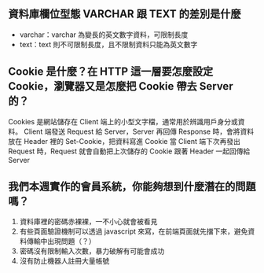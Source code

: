## 資料庫欄位型態 VARCHAR 跟 TEXT 的差別是什麼
* varchar：varchar 為變長的英文數字資料，可限制長度
* text：text 則不可限制長度，且不限制資料只能為英文數字


## Cookie 是什麼？在 HTTP 這一層要怎麼設定 Cookie，瀏覽器又是怎麼把 Cookie 帶去 Server 的？
Cookies 是網站儲存在 Client 端上的小型文字檔，通常用於辨識用戶身分或資料。
Client 端發送 Request 給 Server，Server 再回傳 Response 時，會將資料放在 Header 裡的 Set-Cookie，把資料寫進 Cookie
當 Client 端下次再發出 Request 時，Request 就會自動把上次儲存的 Cookie 跟著 Header 一起回傳給 Server


## 我們本週實作的會員系統，你能夠想到什麼潛在的問題嗎？
1. 資料庫裡的密碼赤裸裸，一不小心就會被看見
2. 有些頁面驗證機制可以透過 javascript 來寫，在前端頁面就先擋下來，避免資料傳輸中出現問題（？）
3. 密碼沒有限制輸入次數，暴力破解有可能會成功
4. 沒有防止機器人註冊大量帳號
